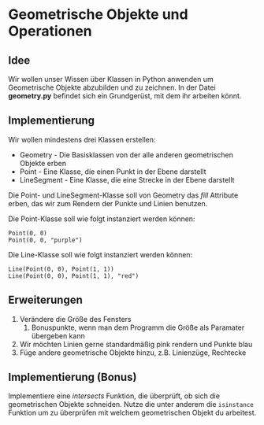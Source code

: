 # Geometrische Objekte und Operationen

## Idee

Wir wollen unser Wissen über Klassen in Python anwenden um Geometrische
Objekte abzubilden und zu zeichnen. In der Datei **geometry.py** befindet sich
ein Grundgerüst, mit dem ihr arbeiten könnt.

## Implementierung

Wir wollen mindestens drei Klassen erstellen:

* Geometry - Die Basisklassen von der alle anderen geometrischen Objekte erben
* Point - Eine Klasse, die einen Punkt in der Ebene darstellt
* LineSegment - Eine Klasse, die eine Strecke in der Ebene darstellt

Die Point- und LineSegment-Klasse soll von Geometry das *fill* Attribute
erben, das wir zum Rendern der Punkte und Linien benutzen.

Die Point-Klasse soll wie folgt instanziert werden können:

    Point(0, 0)
    Point(0, 0, "purple")

Die Line-Klasse soll wie folgt instanziert werden können:

    Line(Point(0, 0), Point(1, 1))
    Line(Point(0, 0), Point(1, 1), "red")


## Erweiterungen

1. Verändere die Größe des Fensters
    1. Bonuspunkte, wenn man dem Programm die Größe als Paramater übergeben kann
2. Wir möchten Linien gerne standardmäßig pink rendern und Punkte blau
3. Füge andere geometrische Objekte hinzu, z.B. Linienzüge, Rechtecke

## Implementierung (Bonus)

Implementiere eine *intersects* Funktion, die überprüft, ob sich die
geometrischen Objekte schneiden. Nutze die unter anderem die `isinstance`
Funktion um zu überprüfen mit welchem geometrischen Objekt du arbeitest.
